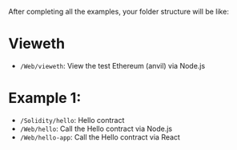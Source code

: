 After completing all the examples, your folder structure will be like:

# Vieweth
+ `/Web/vieweth`: View the test Ethereum (anvil) via Node.js

# Example 1:
+ `/Solidity/hello`: Hello contract
+ `/Web/hello`: Call the Hello contract via Node.js
+ `/Web/hello-app`: Call the Hello contract via React
